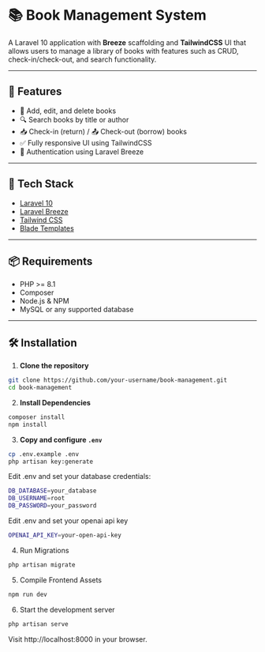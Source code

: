 # 📚 Book Management System

A Laravel 10 application with **Breeze** scaffolding and **TailwindCSS** UI that allows users to manage a library of books with features such as CRUD, check-in/check-out, and search functionality.

---

## 🚀 Features

- 📖 Add, edit, and delete books
- 🔍 Search books by title or author
- 📥 Check-in (return) / 📤 Check-out (borrow) books
- ✅ Fully responsive UI using TailwindCSS
- 🔐 Authentication using Laravel Breeze

---

## 🧰 Tech Stack

- [Laravel 10](https://laravel.com/)
- [Laravel Breeze](https://laravel.com/docs/10.x/starter-kits#breeze)
- [Tailwind CSS](https://tailwindcss.com/)
- [Blade Templates](https://laravel.com/docs/10.x/blade)

---

## 📦 Requirements

- PHP >= 8.1
- Composer
- Node.js & NPM
- MySQL or any supported database

---

## 🛠️ Installation

1. **Clone the repository**

```bash
git clone https://github.com/your-username/book-management.git
cd book-management
```

2. **Install Dependencies**

```bash
composer install
npm install
```

3. **Copy and configure `.env`**

```bash
cp .env.example .env
php artisan key:generate
```

Edit .env and set your database credentials:

```bash
DB_DATABASE=your_database
DB_USERNAME=root
DB_PASSWORD=your_password
```

Edit .env and set your openai api key

```bash
OPENAI_API_KEY=your-open-api-key
```

4. Run Migrations

```bash
php artisan migrate
```

5. Compile Frontend Assets

```bash
npm run dev
```

6. Start the development server

```bash
php artisan serve
```

Visit http://localhost:8000 in your browser.
